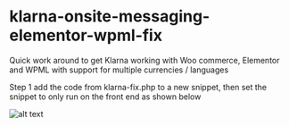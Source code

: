# klarna-onsite-messaging-elementor-wpml-fix
Quick work around to get Klarna working with Woo commerce, Elementor and WPML with support for multiple currencies / languages


Step 1 add the code from klarna-fix.php to a new snippet, then set the snippet to only run on the front end as shown below

![alt text]([http://url/to/img.png](https://raw.githubusercontent.com/danielclements/klarna-onsite-messaging-elementor-wpml-fix/main/images/WhatsApp%20Image%202023-05-23%20at%2014.39.59.jpeg))
